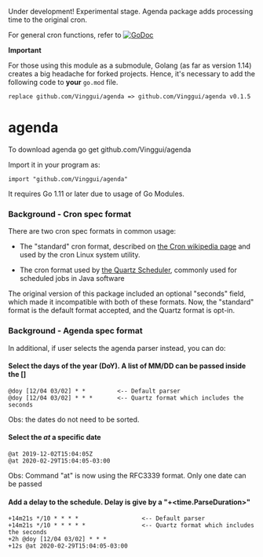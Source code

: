 Under development! Experimental stage. Agenda package adds processing time to the original cron.

For general cron functions, refer to [![GoDoc](http://godoc.org/github.com/robfig/cron?status.png)](http://godoc.org/github.com/robfig/cron)

**Important**

For those using this module as a submodule, Golang (as far as version 1.14) creates a big headache for forked projects.
Hence, it's necessary to add the following code to **your** `go.mod` file.
```
replace github.com/Vinggui/agenda => github.com/Vinggui/agenda v0.1.5
```

# agenda
To download agenda
	go get github.com/Vinggui/agenda

Import it in your program as:

	import "github.com/Vinggui/agenda"

It requires Go 1.11 or later due to usage of Go Modules.

### Background - Cron spec format

There are two cron spec formats in common usage:

- The "standard" cron format, described on [the Cron wikipedia page] and used by
  the cron Linux system utility.

- The cron format used by [the Quartz Scheduler], commonly used for scheduled
  jobs in Java software

[the Cron wikipedia page]: https://en.wikipedia.org/wiki/Cron
[the Quartz Scheduler]: http://www.quartz-scheduler.org/documentation/quartz-2.x/tutorials/crontrigger.html

The original version of this package included an optional "seconds" field, which
made it incompatible with both of these formats. Now, the "standard" format is
the default format accepted, and the Quartz format is opt-in.

### Background - Agenda spec format

In additional, if user selects the agenda parser instead, you can do:

#### Select the days of the year (DoY). A list of MM/DD can be passed inside the []
	@doy [12/04 03/02] * *         <-- Default parser
	@doy [12/04 03/02] * * *       <-- Quartz format which includes the seconds
 Obs: the dates do not need to be sorted.

#### Select the *at* a specific date
	@at 2019-12-02T15:04:05Z
	@at 2020-02-29T15:04:05-03:00
 Obs: Command "at" is now using the RFC3339 format.
      Only one date can be passed

#### Add a delay to the schedule. Delay is give by a "+<time.ParseDuration>"
	+14m21s */10 * * * *                  <-- Default parser
	+14m21s */10 * * * * *                <-- Quartz format which includes the seconds
	+2h @doy [12/04 03/02] * * *
	+12s @at 2020-02-29T15:04:05-03:00

